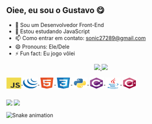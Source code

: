 ## Oiee, eu sou o Gustavo 😋


- 🔭 Sou um Desenvolvedor Front-End
- 🌱 Estou estudando JavaScript
- 📫 Como entrar em contato: sonic27289@gmail.com
- 😄 Pronouns: Ele/Dele
- ⚡ Fun fact: Eu jogo vôlei 

<div align="center">
  <a href="https://github.com/sonic27289">
  <img height="180em" src="https://github-readme-stats.vercel.app/api?username=sonic27289&show_icons=true&theme=tokyonight&include_all_commits=true&count_private=true"/>
  <img height="180em" src="https://github-readme-stats.vercel.app/api/top-langs/?username=sonic27289&layout=compact&langs_count=7&theme=tokyonight"/>
</div>
  
<div style="display: inline_block"><br>
  <img align="center" alt="Sonic-Js" height="30" width="40" src="https://raw.githubusercontent.com/devicons/devicon/master/icons/javascript/javascript-original.svg">
  <img align="center" alt="Sonic-Jquery" height="30" width="40" src="https://raw.githubusercontent.com/devicons/devicon/master/icons/jquery/jquery-original.svg">
  <img align="center" alt="Sonic-HTML" height="30" width="40" src="https://raw.githubusercontent.com/devicons/devicon/master/icons/html5/html5-original.svg">
  <img align="center" alt="Sonic-CSS" height="30" width="40" src="https://raw.githubusercontent.com/devicons/devicon/master/icons/css3/css3-original.svg">
  <img align="center" alt="Sonic-Python" height="30" width="40" src="https://raw.githubusercontent.com/devicons/devicon/master/icons/python/python-original.svg">
  <img align="center" alt="Sonic-Csharp" height="30" width="40" src="https://raw.githubusercontent.com/devicons/devicon/master/icons/csharp/csharp-original.svg">
  <img align="center" alt="Sonic-Java" height="30" width="40" src="https://raw.githubusercontent.com/devicons/devicon/master/icons/java/java-original.svg">
  <img align="center" alt="Sonic-C++" height="30" width="40" src="https://raw.githubusercontent.com/devicons/devicon/master/icons/cplusplus/cplusplus-original.svg">
</div>
  
  ##
  
<div> 
  <a href = "mailto:sonic27289@gmail.com"><img src="https://img.shields.io/badge/-Gmail-%23333?style=for-the-badge&logo=gmail&logoColor=white" target="_blank"></a>
  <a href="https://www.linkedin.com/in/gustavo-barbosa-89a045206/" target="_blank"><img src="https://img.shields.io/badge/-LinkedIn-%230077B5?style=for-the-badge&logo=linkedin&logoColor=white" target="_blank"></a> 
 
  ![Snake animation](https://github.com/sonic27289/sonic27289/blob/output/github-contribution-grid-snake.svg)
 
</div>
